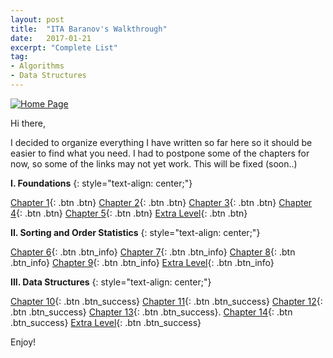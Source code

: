 ```yaml
---
layout: post
title:  "ITA Baranov's Walkthrough"
date:   2017-01-21
excerpt: "Complete List"
tag:
- Algorithms
- Data Structures
---
```


<a href="{{ site.url }}/images/clrs.png"><img src="{{ site.url }}/images/clrs.png" alt="Home Page"></a>  

Hi there,

I decided to organize everything I have written so far here so it should be easier to find what you need. I had to postpone some of the chapters for now, so some of the links may not yet work. This will be fixed (soon..) 

**I. Foundations**
{: style="text-align: center;"}

[Chapter 1](https://login-m.github.io/Algorithms-&-Data-Structures-1/){: .btn .btn}
[Chapter 2](https://login-m.github.io/Algorithms-&-Data-Structures-2/){: .btn .btn}
[Chapter 3](https://login-m.github.io/Algorithms-&-Data-Structures-3/){: .btn .btn}
[Chapter 4](https://login-m.github.ioAlgorithms-&-Data-Structures-4/){: .btn .btn}
[Chapter 5](https://login-m.github.io/Algorithms-&-Data-Structures-5/){: .btn .btn}
[Extra Level](https://login-m.github.io/Algorithms-&-Data-Structures-Extra-1/){: .btn .btn}

**II. Sorting and Order Statistics**
{: style="text-align: center;"}

[Chapter 6](https://login-m.github.io/Algorithms-&-Data-Structures-6/){: .btn .btn_info}
[Chapter 7](https://login-m.github.io/Algorithms-&-Data-Structures-7/){: .btn .btn_info}
[Chapter 8](https://login-m.github.io/Algorithms-&-Data-Structures-8/){: .btn .btn_info}
[Chapter 9](https://login-m.github.io/Algorithms-&-Data-Structures-9/){: .btn .btn_info}
[Extra Level](https://login-m.github.io/Algorithms-&-Data-Structures-Extra-2/){: .btn .btn_info}

**III. Data Structures**
{: style="text-align: center;"}

[Chapter 10](https://login-m.github.io/Algorithms-&-Data-Structures-10/){: .btn .btn_success}
[Chapter 11](https://login-m.github.io/Algorithms-&-Data-Structures-11/){: .btn .btn_success}
[Chapter 12](https://login-m.github.io/Algorithms-&-Data-Structures-12/){: .btn .btn_success}
[Chapter 13](https://login-m.github.io/Algorithms-&-Data-Structures-13/){: .btn .btn_success}.
[Chapter 14](https://login-m.github.io/Algorithms-&-Data-Structures-14/){: .btn .btn_success}
[Extra Level](https://login-m.github.io/Algorithms-&-Data-Structures-Extra-3/){: .btn .btn_success}
  
Enjoy!





 